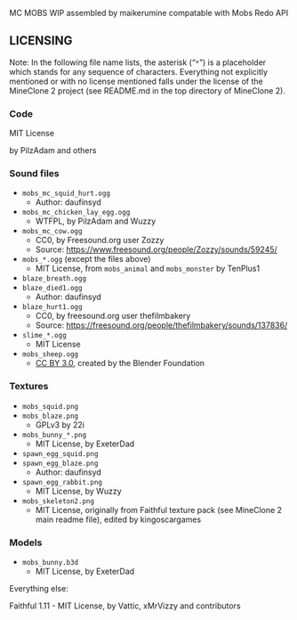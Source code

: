 MC MOBS
WIP
assembled by maikerumine
compatable with Mobs Redo API

## LICENSING
Note: In the following file name lists, the asterisk (“`*`”) is a placeholder which stands for any sequence of characters.
Everything not explicitly mentioned or with no license mentioned falls under the license of the MineClone 2 project (see README.md in the top directory of MineClone 2).

### Code
MIT License

by PilzAdam and others

### Sound files

- `mobs_mc_squid_hurt.ogg`
	- Author: daufinsyd
- `mobs_mc_chicken_lay_egg.ogg`
	- WTFPL, by PilzAdam and Wuzzy
- `mobs_mc_cow.ogg`
	- CC0, by Freesound.org user Zozzy
	- Source: <https://www.freesound.org/people/Zozzy/sounds/59245/>
- `mobs_*.ogg` (except the files above)
	- MIT License, from `mobs_animal` and `mobs_monster` by TenPlus1
- `blaze_breath.ogg`
- `blaze_died1.ogg`
	- Author: daufinsyd
- `blaze_hurt1.ogg`
	- CC0, by freesound.org user thefilmbakery
	- Source: <https://freesound.org/people/thefilmbakery/sounds/137836/>
- `slime_*.ogg`
	- MIT License 
- `mobs_sheep.ogg`
	- [CC BY 3.0](https://creativecommons.org/licenses/by/3.0/), created by the Blender Foundation

### Textures

- `mobs_squid.png`
- `mobs_blaze.png`
	- GPLv3 by 22i
- `mobs_bunny_*.png`
	- MIT License, by ExeterDad
- `spawn_egg_squid.png`
- `spawn_egg_blaze.png`
	- Author: daufinsyd
- `spawn_egg_rabbit.png`
	- MIT License, by Wuzzy
- `mobs_skeleton2.png`
	- MIT License, originally from Faithful texture pack
	  (see MineClone 2 main readme file), edited by kingoscargames

### Models
- `mobs_bunny.b3d`
	- MIT License, by ExeterDad

Everything else:

Faithful 1.11
	- MIT License, by Vattic, xMrVizzy and contributors
